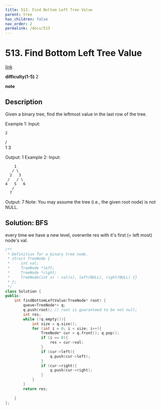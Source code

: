 ```yaml
---
title: 513. Find Bottom Left Tree Value
parent: tree
has_children: false
nav_order: 2
permalink: /docs/513
---
```

# 513. Find Bottom Left Tree Value
[link](https://leetcode.com/problems/find-bottom-left-tree-value/)

**difficulty(1-5)**
2

**note**

## Description
Given a binary tree, find the leftmost value in the last row of the tree.

Example 1:
Input:

    2
   / \
  1   3

Output:
1
Example 2:
Input:

        1
       / \
      2   3
     /   / \
    4   5   6
       /
      7

Output:
7
Note: You may assume the tree (i.e., the given root node) is not NULL.

## Solution: BFS
every time we have a new level, overwrite res with it's first (= left most) node's val.

```c++
/**
 * Definition for a binary tree node.
 * struct TreeNode {
 *     int val;
 *     TreeNode *left;
 *     TreeNode *right;
 *     TreeNode(int x) : val(x), left(NULL), right(NULL) {}
 * };
 */
class Solution {
public:
    int findBottomLeftValue(TreeNode* root) {
        queue<TreeNode*> q;
        q.push(root); // root is guaranteed to be not null;
        int res;
        while (!q.empty()){
            int size = q.size();
            for (int i = 0; i < size; i++){
                TreeNode* cur = q.front(); q.pop();
                if (i == 0){
                    res = cur->val;
                }
                if (cur->left){
                    q.push(cur->left);
                }
                if (cur->right){
                    q.push(cur->right);
                }
            }
        }
        return res;
        
    }
};
```